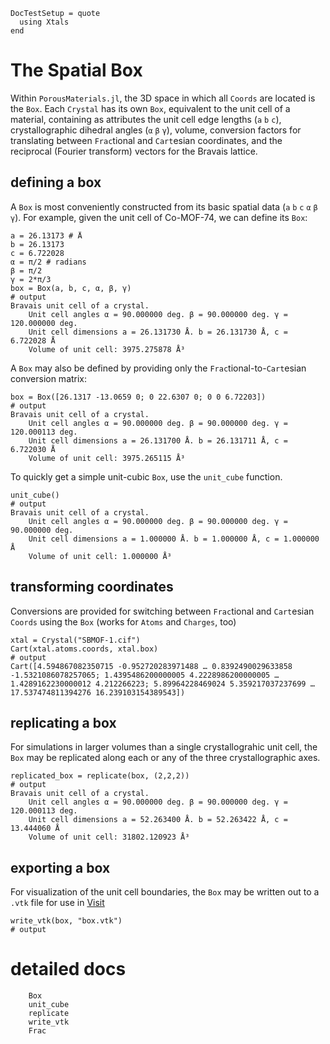 ```@meta
DocTestSetup = quote
  using Xtals
end
```

# The Spatial Box

Within `PorousMaterials.jl`, the 3D space in which all `Coords` are located is the
`Box`.  Each `Crystal` has its own `Box`, equivalent to the unit cell of a material,
containing as attributes the unit cell edge lengths (`a` `b` `c`), crystallographic
dihedral angles (`α` `β` `γ`), volume, conversion factors for translating
between `Frac`tional and `Cart`esian coordinates, and the reciprocal (Fourier
transform) vectors for the Bravais lattice.

## defining a box

A `Box` is most conveniently constructed from its basic spatial data (`a` `b` `c`
`α` `β` `γ`).  For example, given the unit cell of Co-MOF-74, we can define its `Box`:

```jldoctest
a = 26.13173 # Å
b = 26.13173
c = 6.722028
α = π/2 # radians
β = π/2
γ = 2*π/3
box = Box(a, b, c, α, β, γ)
# output
Bravais unit cell of a crystal.
	Unit cell angles α = 90.000000 deg. β = 90.000000 deg. γ = 120.000000 deg.
	Unit cell dimensions a = 26.131730 Å. b = 26.131730 Å, c = 6.722028 Å
	Volume of unit cell: 3975.275878 Å³
```

A `Box` may also be defined by providing only the `Frac`tional-to-`Cart`esian conversion
matrix:
```jldoctest box
box = Box([26.1317 -13.0659 0; 0 22.6307 0; 0 0 6.72203])
# output
Bravais unit cell of a crystal.
	Unit cell angles α = 90.000000 deg. β = 90.000000 deg. γ = 120.000113 deg.
	Unit cell dimensions a = 26.131700 Å. b = 26.131711 Å, c = 6.722030 Å
	Volume of unit cell: 3975.265115 Å³
```

To quickly get a simple unit-cubic `Box`, use the `unit_cube` function.
```jldoctest
unit_cube()
# output
Bravais unit cell of a crystal.
	Unit cell angles α = 90.000000 deg. β = 90.000000 deg. γ = 90.000000 deg.
	Unit cell dimensions a = 1.000000 Å. b = 1.000000 Å, c = 1.000000 Å
	Volume of unit cell: 1.000000 Å³
```


## transforming coordinates

Conversions are provided for switching between `Frac`tional and `Cart`esian `Coords`
using the `Box` (works for `Atoms` and `Charges`, too)

```jldoctest box
xtal = Crystal("SBMOF-1.cif")
Cart(xtal.atoms.coords, xtal.box)
# output
Cart([4.594867082350715 -0.952720283971488 … 0.8392490029633858 -1.5321086078257065; 1.4395486200000005 4.2228986200000005 … 1.4289162230000012 4.212266223; 5.89964228469024 5.359217037237699 … 17.537474811394276 16.239103154389543])
```


## replicating a box

For simulations in larger volumes than a single crystallograhic unit cell, the
`Box` may be replicated along each or any of the three crystallographic axes.

```jldoctest box
replicated_box = replicate(box, (2,2,2))
# output
Bravais unit cell of a crystal.
	Unit cell angles α = 90.000000 deg. β = 90.000000 deg. γ = 120.000113 deg.
	Unit cell dimensions a = 52.263400 Å. b = 52.263422 Å, c = 13.444060 Å
	Volume of unit cell: 31802.120923 Å³
```


## exporting a box

For visualization of the unit cell boundaries, the `Box` may be written out to a
`.vtk` file for use in [Visit](https://wci.llnl.gov/simulation/computer-codes/visit/)

```jldoctest box
write_vtk(box, "box.vtk")
# output

```


# detailed docs

```@docs
    Box
    unit_cube
    replicate
    write_vtk
    Frac
```
